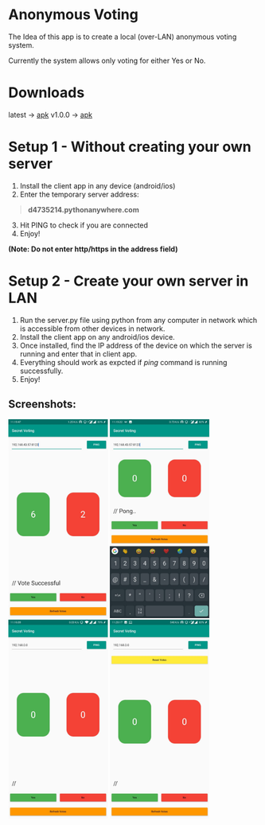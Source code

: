 # Anonymous Voting

The Idea of this app is to create a local (over-LAN) anonymous voting system.

Currently the system allows only voting for either Yes or No.

# Downloads
 latest -> [apk](https://gitlab.com/anirudhbagri/anonymous-voting/builds/artifacts/master/raw/client/build/app/outputs/apk/release/app-release.apk?job=build)
 v1.0.0 -> [apk](https://gitlab.com/anirudhbagri/anonymous-voting/-/jobs/400003065/artifacts/raw/client/build/app/outputs/apk/release/app-release.apk)

# Setup 1 - Without creating your own server

1. Install the client app in any device (android/ios)
2. Enter the temporary server address: 
>  **d4735214.pythonanywhere.com**

3. Hit PING to check if you are connected
4. Enjoy!

**(Note: Do not enter http/https in the address field)**
 
# Setup 2 - Create your own server in LAN

1. Run the server.py file using python from any computer in network which is accessible from other devices in network.
2. Install the client app on any android/ios device.
3. Once installed, find the IP address of the device on which the server is running and enter that in client app.
4. Everything should work as expcted if *ping* command is running successfully.
5. Enjoy!



## Screenshots:

<img src="/screenshots/SS1.jpeg"  width="200" height="400">
<img src="/screenshots/SS2.jpeg"  width="200" height="400">
<br>
<img src="/screenshots/SS3.jpeg"  width="200" height="400">
<img src="/screenshots/SS4.jpeg"  width="200" height="400">